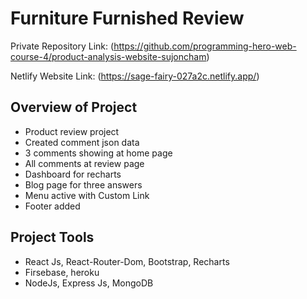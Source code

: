 # Furniture Furnished Review

Private Repository Link: (https://github.com/programming-hero-web-course-4/product-analysis-website-sujoncham)

Netlify Website Link: (https://sage-fairy-027a2c.netlify.app/)

## Overview of Project

- Product review project
- Created comment json data
- 3 comments showing at home page
- All comments at review page
- Dashboard for recharts
- Blog page for three answers
- Menu active with Custom Link
- Footer added

## Project Tools

- React Js, React-Router-Dom, Bootstrap, Recharts
- Firsebase, heroku
- NodeJs, Express Js, MongoDB
